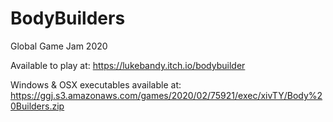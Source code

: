 # BodyBuilders
Global Game Jam 2020

Available to play at: https://lukebandy.itch.io/bodybuilder

Windows & OSX executables available at: https://ggj.s3.amazonaws.com/games/2020/02/75921/exec/xivTY/Body%20Builders.zip